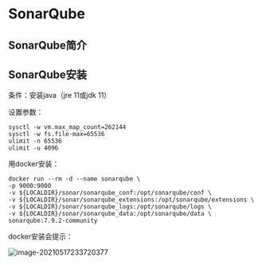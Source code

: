 # SonarQube

## SonarQube简介

## SonarQube安装

条件：安装java（jre 11或jdk 11）

设置参数：

```shell
sysctl -w vm.max_map_count=262144
sysctl -w fs.file-max=65536
ulimit -n 65536
ulimit -u 4096
```

用docker安装：

```shell
docker run --rm -d --name sonarqube \
-p 9000:9000
-v ${LOCALDIR}/sonar/sonarqube_conf:/opt/sonarqube/conf \
-v ${LOCALDIR}/sonar/sonarqube_extensions:/opt/sonarqube/extensions \
-v ${LOCALDIR}/sonar/sonarqube_logs:/opt/sonarqube/logs \
-v ${LOCALDIR}/sonar/sonarqube_data:/opt/sonarqube/data \
sonarqube:7.9.2-community
```

docker安装会提示：

![image-20210517233720377](https://gitee.com/c_honghui/picture/raw/master/img/20210517233727.png)